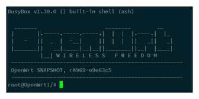 ![openwrt命令行登陆界面](https://raw.githubusercontent.com/chujun-L/chujun-L.github.io/master/images/openwrt.png)

